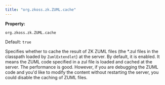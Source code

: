 ```yaml
---
title: "org.zkoss.zk.ZUML.cache"
---
```


**Property:**

`org.zkoss.zk.ZUML.cache`

Default:  `true`

Specifies whether to cache the result of ZK ZUML files (the \*.zul files
in the classpath loaded by `ZumlExtendlet`) at the server. By default,
it is enabled. It means the ZUML code specified in a zul file is loaded
and cached at the server. The performance is good. However, if you are
debugging the ZUML code and you'd like to modify the content without
restarting the server, you could disable the caching of ZUML files.
